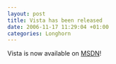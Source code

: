 ```yaml
---
layout: post
title: Vista has been released
date: 2006-11-17 11:29:04 +01:00
categories: Longhorn
---
```

<P>Vista is now available on <A href="http://msdn2.microsoft.com/">MSDN</A>!</P>
